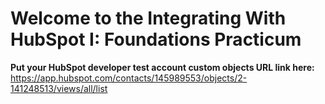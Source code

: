# Welcome to the Integrating With HubSpot I: Foundations Practicum

**Put your HubSpot developer test account custom objects URL link here:** 
https://app.hubspot.com/contacts/145989553/objects/2-141248513/views/all/list
